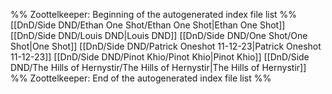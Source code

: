 %% Zoottelkeeper: Beginning of the autogenerated index file list  %%
 [[DnD/Side DND/Ethan One Shot/Ethan One Shot|Ethan One Shot]]
 [[DnD/Side DND/Louis DND|Louis DND]]
 [[DnD/Side DND/One Shot/One Shot|One Shot]]
 [[DnD/Side DND/Patrick Oneshot 11-12-23|Patrick Oneshot 11-12-23]]
 [[DnD/Side DND/Pinot Khio/Pinot Khio|Pinot Khio]]
 [[DnD/Side DND/The Hills of Hernystir/The Hills of Hernystir|The Hills of Hernystir]]
%% Zoottelkeeper: End of the autogenerated index file list  %%

